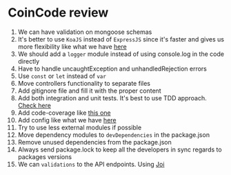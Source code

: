 # CoinCode review 

1. We can have validation on mongoose schemas
2. It's better to use `KoaJS` instead of `ExpressJS` since it's faster and gives us more flexibility like what we have [here](https://github.com/rasadeghnasab/FillTheTroops/blob/main/routes/api/troops.js)
3. We should add a `logger` module instead of using console.log in the code directly
4. Have to handle uncaughtException and unhandledRejection errors
5. Use `const` or `let` instead of `var`
6. Move controllers functionality to separate files
7. Add gitignore file and fill it with the proper content
8. Add both integration and unit tests. It's best to use TDD approach. [Check here](https://github.com/rasadeghnasab/FillTheTroops/tree/main/tests)
9. Add code-coverage like [this one](https://github.com/rasadeghnasab/FillTheTroops/#tests-)
10. Add config like what we have [here](https://github.com/rasadeghnasab/FillTheTroops/tree/main/config)
11. Try to use less external modules if possible
12. Move dependency modules to `devDependencies` in the package.json
13. Remove unused dependencies from the package.json
14. Always send package.lock to keep all the developers in sync regards to packages versions
15. We can `validations` to the API endpoints. Using [Joi](https://www.npmjs.com/package/express-joi-validation)
